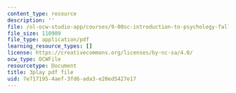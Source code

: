 ```yaml
---
content_type: resource
description: ''
file: /ol-ocw-studio-app/courses/9-00sc-introduction-to-psychology-fall-2011/7e7171954aef3fd6ada3e20ed5427e17_SFPPw6sDHEI.pdf
file_size: 110909
file_type: application/pdf
learning_resource_types: []
license: https://creativecommons.org/licenses/by-nc-sa/4.0/
ocw_type: OCWFile
resourcetype: Document
title: 3play pdf file
uid: 7e717195-4aef-3fd6-ada3-e20ed5427e17
---
```


